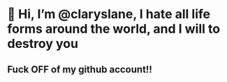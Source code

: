 # 👋 Hi, I’m @claryslane, I hate all life forms around the world, and I will to destroy you

## Fuck OFF of my github account!!
